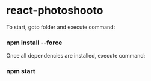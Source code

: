 # react-photoshooto

To start, goto folder and execute command: 
### npm install --force
Once all dependencies are installed, execute command: 
### npm start
